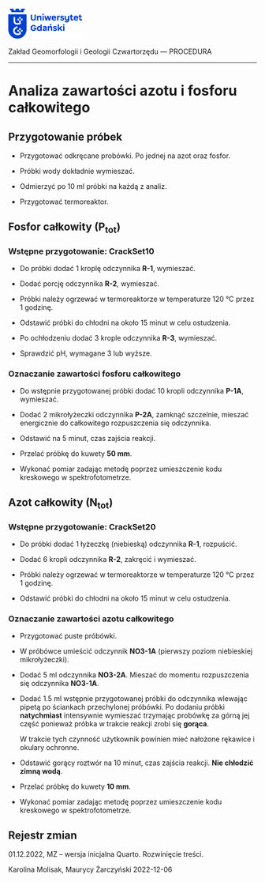 
<div fig-alt="Logo: Uniwersytet Gdański" fig-align="left">

[<img src="images/log-ug_pl.png" width="150" />](https://geomorfologia.ug.edu.pl)

</div>

Zakład Geomorfologii i Geologii Czwartorzędu — PROCEDURA

------------------------------------------------------------------------

# Analiza zawartości azotu i fosforu całkowitego

## Przygotowanie próbek

- Przygotować odkręcane probówki. Po jednej na azot oraz fosfor.

- Próbki wody dokładnie wymieszać.

- Odmierzyć po 10 ml próbki na każdą z analiz.

- Przygotować termoreaktor.

## Fosfor całkowity (P<sub>tot</sub>)

### Wstępne przygotowanie: CrackSet10

- Do próbki dodać 1 kroplę odczynnika **R-1**, wymieszać.

- Dodać porcję odczynnika **R-2**, wymieszać.

- Próbki należy ogrzewać w termoreaktorze w temperaturze 120 °C przez 1
  godzinę.

- Odstawić próbki do chłodni na około 15 minut w celu ostudzenia.

- Po ochłodzeniu dodać 3 krople odczynnika **R-3**, wymieszać.

- Sprawdzić pH, wymagane 3 lub wyższe.

### Oznaczanie zawartości fosforu całkowitego

- Do wstępnie przygotowanej próbki dodać 10 kropli odczynnika **P-1A**,
  wymieszać.

- Dodać 2 mikrołyżeczki odczynnika **P-2A**, zamknąć szczelnie, mieszać
  energicznie do całkowitego rozpuszczenia się odczynnika.

- Odstawić na 5 minut, czas zajścia reakcji.

- Przelać próbkę do kuwety **50 mm**.

- Wykonać pomiar zadając metodę poprzez umieszczenie kodu kreskowego w
  spektrofotometrze.

## Azot całkowity (N<sub>tot</sub>)

### Wstępne przygotowanie: CrackSet20

- Do próbki dodać 1 łyżeczkę (niebieską) odczynnika **R-1**, rozpuścić.

- Dodać 6 kropli odczynnika **R-2**, zakręcić i wymieszać.

- Próbki należy ogrzewać w termoreaktorze w temperaturze 120 °C przez 1
  godzinę.

- Odstawić próbki do chłodni na około 15 minut w celu ostudzenia.

### Oznaczanie zawartości azotu całkowitego

- Przygotować puste próbówki.

- W próbówce umieścić odczynnik **NO3-1A** (pierwszy poziom niebieskiej
  mikrołyżeczki).

- Dodać 5 ml odczynnika **NO3-2A**. Mieszać do momentu rozpuszczenia się
  odczynnika **NO3-1A**.

- Dodać 1.5 ml wstępnie przygotowanej próbki do odczynnika wlewając
  pipetą po ściankach przechylonej próbówki. Po dodaniu próbki
  **natychmiast** intensywnie wymieszać trzymając probówkę za górną jej
  część ponieważ próbka w trakcie reakcji zrobi się **gorąca**.

  W trakcie tych czynność użytkownik powinien mieć nałożone rękawice i
  okulary ochronne.

- Odstawić gorący roztwór na 10 minut, czas zajścia reakcji. **Nie
  chłodzić zimną wodą**.

- Przelać próbkę do kuwety **10 mm**.

- Wykonać pomiar zadając metodę poprzez umieszczenie kodu kreskowego w
  spektrofotometrze.

## Rejestr zmian

01.12.2022, MZ – wersja inicjalna Quarto. Rozwinięcie treści.

Karolina Molisak, Maurycy Żarczyński 2022-12-06
